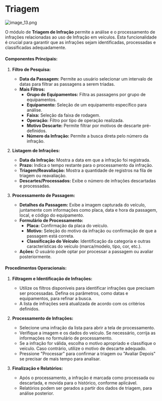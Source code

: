 # Triagem
![image_13.png](image_13.png)

O módulo de **Triagem de Infração** permite a análise e o processamento de infrações relacionadas ao uso de Infração em veículos. Esta funcionalidade é crucial para garantir que as infrações sejam identificadas, processadas e classificadas adequadamente.
#### **Componentes Principais:**

1. **Filtro de Pesquisa:**
    - **Data da Passagem:** Permite ao usuário selecionar um intervalo de datas para filtrar as passagens a serem triadas.
    - **Mais Filtros:**
        - **Grupo de Equipamentos:** Filtra as passagens por grupo de equipamentos.
        - **Equipamento:** Seleção de um equipamento específico para análise.
        - **Faixa:** Seleção da faixa de rodagem.
        - **Operação:** Filtro por tipo de operação realizada.
        - **Motivo Descarte:** Permite filtrar por motivos de descarte pré-definidos.
        - **Número da Infração:** Permite a busca direta pelo número da infração.

2. **Listagem de Infrações:**
    - **Data da Infração:** Mostra a data em que a infração foi registrada.
    - **Prazo:** Indica o tempo restante para o processamento da infração.
    - **Triagem/Reavaliação:** Mostra a quantidade de registros na fila de triagem ou reavaliação.
    - **Descartes/Processados:** Exibe o número de infrações descartadas e processadas.

3. **Processamento de Passagem:**
    - **Detalhes da Passagem:** Exibe a imagem capturada do veículo, juntamente com informações como placa, data e hora da passagem, local, e código do equipamento.
    - **Formulário de Processamento:**
        - **Placa:** Confirmação da placa do veículo.
        - **Motivo:** Seleção do motivo da infração ou confirmação de que a passagem está correta.
        - **Classificação do Veículo:** Identificação da categoria e outras características do veículo (marca/modelo, tipo, cor, etc.).
    - **Ações:** O usuário pode optar por processar a passagem ou avaliar posteriormente.

#### **Procedimentos Operacionais:**

1. **Filtragem e Identificação de Infrações:**
    - Utilize os filtros disponíveis para identificar infrações que precisam ser processadas. Defina os parâmetros, como datas e equipamentos, para refinar a busca.
    - A lista de infrações será atualizada de acordo com os critérios definidos.

2. **Processamento de Infrações:**
    - Selecione uma infração da lista para abrir a tela de processamento.
    - Verifique a imagem e os dados do veículo. Se necessário, corrija as informações no formulário de processamento.
    - Se a infração for válida, escolha o motivo apropriado e classifique o veículo. Caso contrário, utilize o motivo de descarte adequado.
    - Pressione "Processar" para confirmar a triagem ou "Avaliar Depois" se precisar de mais tempo para analisar.

3. **Finalização e Relatórios:**
    - Após o processamento, a infração é marcada como processada ou descartada, e movida para o histórico, conforme aplicável.
    - Relatórios podem ser gerados a partir dos dados de triagem, para análise posterior.

